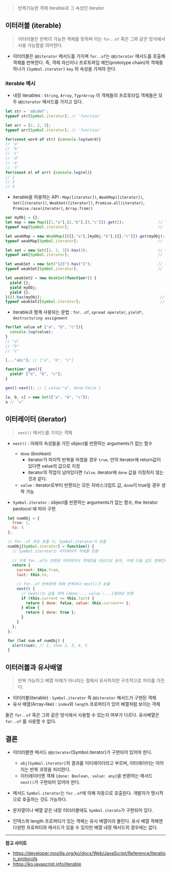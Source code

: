 >반복가능한 객체 iterable과 그 속성인 iterator

## 이터러블 (iterable)
 >이터러블은 반복이 가능한 객체를 뜻하며 이는 `for..of` 혹은 그와 같은 방식에서 사용 가능함을 의미한다.
  * 이터러블은 `@@iterator` 메서드를 가지며 `for..of`는 `@@iterator` 메서드를 호출해 객체를 반복한다. 즉, 객체 자신이나 프로토파입 체인(prototype chain)의 객체중 하나가 `[Symbol.iterator]` `key` 의 속성을 가져야 한다.
 
 ### iterable 예시
  * 내장 iterables : `String`, `Array`, `TyprArray` 이 객체들의 프로토타입 객체들은 모두 `@@iterator` 메서드를 가지고 있다.
  ```javascript
  let str = 'abcdef';
  typeof str[Symbol.iterator]; // 'function'

  let arr = [1, 2, 3];
  typeof arr[Symbol.iterator]; // 'function'
  
  for(const word of str) {console.log(word)} 
  // 'a'
  // 'b'
  // 'c'
  // 'd'
  // 'e'
  // 'f'
  for(const el of arr) {console.log(el)} 
  // 1
  // 2
  // 3
  ```
  * iterable을 허용하는 API : `Map([iterator])`, `WeakMap([iterator])`, `Set([iterator])`, `WeakSet([iterator])`, `Promise.all(iterator)`, `Promise.race(iterator)`, `Array.from()`
  ```javascript
  var myObj = {};
  let map = new Map([[1,"a"],[2,"b"],[3,"c"]]).get(2);               // "b"
  typeof map[Symbol.iterator];                                       // 'function'
  
  let weakMap = new WeakMap([[{},"a"],[myObj,"b"],[{},"c"]]).get(myObj); // "b"
  typeof weakMap[Symbol.iterator];                                   // 'function'
  
  let set = new Set([1, 2, 3]).has(3);                               // true
  typeof set[Symbol.iterator];                                       // 'function'
  
  let weakSet = new Set("123").has("2");                             // true
  typeof weakSet[Symbol.iterator];                                   // 'function'
  
  let weakSet2 = new WeakSet(function*() {
    yield {};
    yield myObj;
    yield {};
  }()).has(myObj);                                                    // true
  typeof weakSet2[Symbol.iterator];                                   // 'function'
  ```
  * iterable과 함께 사용되는 문법 : `for..of`, `spread operator`, `yield*`, `destructuring assignment`
  ```javascript
  for(let value of ["a", "b", "c"]){
    console.log(value);
  }
  // "a"
  // "b"
  // "c"

  [..."abc"]; // ["a", "b", "c"]

  function* gen(){
    yield* ["a", "b", "c"];
  }

  gen().next(); // { value:"a", done:false }

  [a, b, c] = new Set(["a", "b", "c"]);
  a // "a"
  ```
  
## 이터레이터 (iterator) 
 >`next()` 메서드를 가지는 객체
 
 * `next()` : 아래의 속성들을 가진 object를 반환하는 arguments가 없는 함수
   * `done` (boolean)
     * iterator가 마지막 반복을 마쳤을 경우 `true`. 만약 iterator에 return값이 있다면 value의 값으로 지정
     * iterator의 작업이 남아있다면 `false`. iterator에 `done` 값을 지정하지 않는 것과 같다.
   * `value` : iterator로부터 반환되는 모든 자바스크립트 값, `done`이 true일 경우 생략 가능  
   
 * `Symbol.iterator` : object를 반환하는 arguments가 없는 함수, the iterator peotocol 에 따라 구현
 ```javascript
  let numObj = {
    from: 1,
    to: 5
  };

  // for..of 최초 호출 시, Symbol.iterator가 호출
  numObj[Symbol.iterator] = function() {
    // Symbol.iterator는 이터레이터 객체를 반환
  
    // 이후 for..of는 반환된 이터레이터 객체만을 대상으로 동작, 이때 다음 값도 정해진다.
    return {
      current: this.from,
      last: this.to,

      // for..of 반복문에 의해 반복마다 next()가 호출
      next() {
        // next()는 값을 객체 {done:.., value :...}형태로 반환
        if (this.current <= this.last) {
          return { done: false, value: this.current++ };
        } else {
          return { done: true };
        }
      }
    };
  };

  for (let num of numObj) {
    alert(num); // 1, then 2, 3, 4, 5
  }
 ```
 
## 이터러블과 유사배열
 >반복 가능하고 배열 자체가 아니라는 점에서 유사하지만 구조적으로 차이를 가진다.
 
 * 이터러블(iterable) : `Symbol.iterator` 즉 `@@iterator` 메서드가 구현된 객체
 * 유사 배열(Array-like) : `index`와 `length` 프로퍼티가 있어 배열처럼 보이는 객체
 
 둘은 `for..of` 혹은 그와 같은 방식에서 사용할 수 있는지 여부가 다르다. 유사배열은 `for..of` 를 사용할 수 없다.
 
## 결론
 * 이터러블엔 메서드 `@@iterator`(Symbol.iterator)가 구현되어 있어야 한다.
   * `obj[Symbol.iterator]`의 결과를 이터레이터라고 부르며, 이터레이터는 이어지는 반복 과정을 처리한다.
   * 이터레이터엔 객체 `{done: Boolean, value: any}`을 반환하는 메서드 `next()`가 구현되어 있어야 한다.
 * 메서드 `Symbol.iterator`는 `for..of`에 의해 자동으로 호출된다. 개발자가 명시적으로 호출하는 것도 가능하다.
 * 문자열이나 배열 같은 내장 이터러블에도 `Symbol.iterato`가 구현되어 있다.

 * 인덱스와 length 프로퍼티가 있는 객체는 유사 배열이라 불린다. 유사 배열 객체엔 다양한 프로퍼티와 메서드가 있을 수 있지만 배열 내장 메서드의 경우에는 없다.

___
**참고 사이트**
 * https://developer.mozilla.org/ko/docs/Web/JavaScript/Reference/Iteration_protocols
 * https://ko.javascript.info/iterable